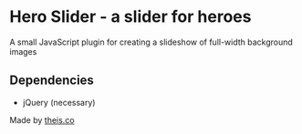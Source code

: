 # Hero Slider - a slider for heroes
A small JavaScript plugin for creating a slideshow of full-width background images

## Dependencies

* jQuery (necessary)

Made by [theis.co](http://theis.co)
